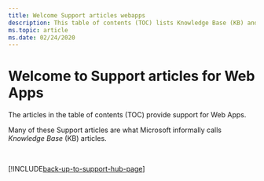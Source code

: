```yaml
---
title: Welcome Support articles webapps
description: This table of contents (TOC) lists Knowledge Base (KB) and other Support articles for Web Apps.
ms.topic: article
ms.date: 02/24/2020
---
```

# Welcome to Support articles for Web Apps

The articles in the table of contents (TOC) provide support for Web Apps.

Many of these Support articles are what Microsoft informally calls _Knowledge Base_ (KB) articles.

&nbsp;

[!INCLUDE[back-up-to-support-hub-page](../includes/back-up-to-support-hub-page.md)]
